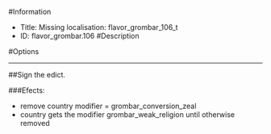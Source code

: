 #Information
 - Title: Missing localisation: flavor_grombar_106_t
 - ID: flavor_grombar.106
#Description

#Options

___
##Sign the edict.

###Efects:<ul><li>remove country modifier = grombar_conversion_zeal</li><li>country gets the modifier grombar_weak_religion until otherwise removed</li></ul>
